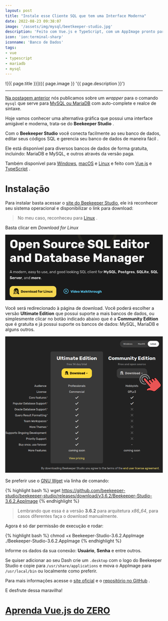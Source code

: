 ```yaml
---
layout: post
title: "Instale esse Cliente SQL que tem uma Interface Moderna"
date: 2022-08-23 09:38:07
image: '/assets/img/mysql/beetkeeper-studio.jpg'
description: 'Feito com Vue.js e TypeScript, com um AppImage pronto para rodar no seu Desktop.'
icon: 'ion:terminal-sharp'
iconname: 'Banco de Dados'
tags:
- vue
- typescript
- mariadb
- mysql
---
```


![{{ page.title }}]({{ page.image }} '{{ page.description }}')

---

[Na postagem anterior](https://terminalroot.com.br/2022/08/use-um-comando-para-o-mysql-com-autocomplete.html) nós publicamos sobre um *wrapper* para o comando `mysql` que serve para [MySQL ou MariaDB](https://terminalroot.com.br/tags#mariadb) com auto-complete e realce de sintaxe.

Hoje vamos conhecer uma alternativa gráfica que possui uma interface amigável e moderna, trata-se do **Beekeeper Studio** .

Com o **Beekeeper Studio** você conecta facilmente ao seu banco de dados, editar seus códigos SQL e gerencia seu banco de dados de maneira fácil .

Ele está disponível para diversos bancos de dados de forma gratuita, incluindo: MariaDB e MySQL, e outros através da versão paga.

Também disponível para [Windows](https://terminalroot.com.br/tags#windows), [macOS](https://terminalroot.com.br/tags#macos) e [Linux](https://terminalroot.com.br/linux) e feito com [Vue.js](https://terminalroot.com.br/vue) e [TypeScript](https://terminalroot.com.br/tags#typescript) .

# Instalação
Para instalar basta acessar o [site do Beekeeper Studio](https://www.beekeeperstudio.io/), ele irá reconhecer seu sistema operacional e disponibilizar o link para download:
> No meu caso, reconheceu para [Linux](https://terminalroot.com.br/tags#linux) .

Basta clicar em *Download for Linux*

![Download Beekeeper Studio](/assets/img/mysql/download-beetkeeper.png) 

Você será redirecionado à página de download. Você poderá escolher a versão **Ultimate Edition** que possui suporte a mais bancos de dados, ou simplesmente clicar no botão indicado abaixo que é a **Community Edition** que é gratuita e já possui suporte os bancos de dados: MySQL, MariaDB e alguns outros.

![AppImage Beekeeper Studio](/assets/img/mysql/appimage-beetkeeper.png)

Se preferir use o [GNU Wget](https://terminalroot.com.br/2019/05/aprenda-a-explorar-o-comando-wget.html) via linha de comando:

{% highlight bash %}
wget https://github.com/beekeeper-studio/beekeeper-studio/releases/download/v3.6.2/Beekeeper-Studio-3.6.2.AppImage
{% endhighlight %}
> Lembrando que essa é a versão **3.6.2** para arquitetura *x86_64*, para casos diferentes faça o download manualmente.

Agora é só dar permissão de execução e rodar:

{% highlight bash %}
chmod +x Beekeeper-Studio-3.6.2.AppImage
./Beekeeper-Studio-3.6.2.AppImage
{% endhighlight %}

Informe os dados da sua conexão: **Usuário**, **Senha** e entre outros.

Se quiser adicionar ao seu Dash crie um `.desktop` com o logo do Beekeeper Studio e copie para `/usr/share/applications` e mova o AppImage para `/usr/local/bin` ou localmente como preferir.

Para mais informações acesse o [site oficial](https://www.beekeeperstudio.io/) e o [repositório no GitHub](https://github.com/beekeeper-studio/beekeeper-studio) .

E desfrute dessa maravilha!

# [Aprenda Vue.js do ZERO](https://terminalroot.com.br/vue)



